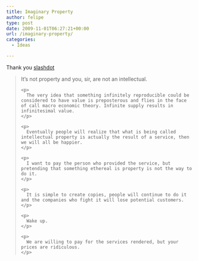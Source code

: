 ```yaml
---
title: Imaginary Property
author: felipe
type: post
date: 2009-11-01T06:27:21+00:00
url: /imaginary-property/
categories:
  - Ideas

---
```

Thank you [slashdot][1]

> <div>
>   <div id="comment_body_29839113">
>     <p>
>       It&#8217;s not property and you, sir, are not an intellectual.
>     </p>
>     
>     <p>
>       The very idea that something infinitely reproducible could be considered to have value is preposterous and flies in the face of call macro economic theory. Infinite supply results in infinitesimal value.
>     </p>
>     
>     <p>
>       Eventually people will realize that what is being called intellectual property is actually the result of a service, then we will all be happier.
>     </p>
>     
>     <p>
>       I want to pay the person who provided the service, but pretending that something ethereal is property is not the way to do it.
>     </p>
>     
>     <p>
>       It is simple to create copies, people will continue to do it and the companies who fight it will lose potential customers.
>     </p>
>     
>     <p>
>       Wake up.
>     </p>
>     
>     <p>
>       We are willing to pay for the services rendered, but your prices are ridiculous.
>     </p>
>   </div>
> </div>

 [1]: http://yro.slashdot.org/comments.pl?sid=1414777&cid=29839113